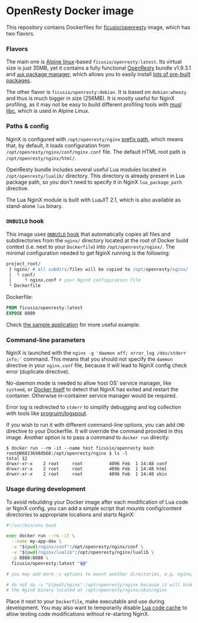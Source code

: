# OpenResty Docker image

This repository contains Dockerfiles for [ficusio/openresty](https://registry.hub.docker.com/u/ficusio/openresty/) image, which has two flavors.

### Flavors

The main one is [Alpine linux](https://registry.hub.docker.com/u/alpinelinux/base/)-based `ficusio/openresty:latest`. Its virtual size is just 35MB, yet it contains a fully functional [OpenResty](http://openresty.org) bundle  v1.9.3.1 and [`apk` package manager](http://wiki.alpinelinux.org/wiki/Alpine_Linux_package_management), which allows you to easily install [lots of  pre-built packages](http://forum.alpinelinux.org/packages).

The other flavor is `ficusio/openresty:debian`. It is based on `debian:wheezy` and thus is much bigger in size (256MB). It is mostly useful for NginX profiling, as it may not be easy to build different profiling tools with [musl libc](http://www.musl-libc.org/), which is used in Alpine Linux.

### Paths & config

NginX is configured with `/opt/openresty/nginx` [prefix path](http://nginx.org/en/docs/configure.html), which means that, by default, it loads configuration from `/opt/openresty/nginx/conf/nginx.conf` file. The default HTML root path is `/opt/openresty/nginx/html/`.

OpenResty bundle includes several useful Lua modules located in `/opt/openresty/lualib/` directory. This directory is already present in Lua package path, so you don't need to specify it in NginX `lua_package_path` directive.

The Lua NginX module is built with LuaJIT 2.1, which is also available as stand-alone `lua` binary.

### `ONBUILD` hook

This image uses [`ONBUILD` hook](https://docs.docker.com/reference/builder/#onbuild) that automatically copies all files and subdirectories from the `nginx/` directory located at the root of Docker build context (i.e. next to your `Dockerfile`) into `/opt/openresty/nginx/`. The minimal configuration needed to get NginX running is the following:

```coffee
project_root/
 ├ nginx/ # all subdirs/files will be copied to /opt/openresty/nginx/
 |  └ conf/
 |     └ nginx.conf # your NginX configuration file
 └ Dockerfile
```

Dockerfile:

```dockerfile
FROM ficusio/openresty:latest
EXPOSE 8080
```

Check [the sample application](https://github.com/ficusio/openresty/tree/master/_example) for more useful example.

### Command-line parameters

NginX is launched with the `nginx -g 'daemon off; error_log /dev/stderr info;'` command. This means that you should not specify the `daemon` directive in your `nginx.conf` file, because it will lead to NginX config check error (duplicate directive).

No-daemon mode is needed to allow host OS' service manager, like `systemd`, or [Docker itself](https://docs.docker.com/reference/commandline/cli/#restart-policies) to detect that NginX has exited and restart the container. Otherwise in-container service manager would be required.

Error log is redirected to `stderr` to simplify debugging and log collection with tools like [progruim/logspout](https://github.com/progrium/logspout).

If you wish to run it with different command-line options, you can add `CMD` directive to your Dockerfile. It will override the command provided in this image. Another option is to pass a command to `docker run` directly:

```text
$ docker run --rm -it --name test ficusio/openresty bash
root@06823698db68:/opt/openresty/nginx $ ls -l
total 12
drwxr-xr-x    2 root     root          4096 Feb  1 14:48 conf
drwxr-xr-x    2 root     root          4096 Feb  1 14:48 html
drwxr-xr-x    2 root     root          4096 Feb  1 14:48 sbin
```

### Usage during development

To avoid rebuilding your Docker image after each modification of Lua code or NginX config, you can add a simple script that mounts config/content directories to appropriate locations and starts NginX:

```bash
#!/usr/bin/env bash

exec docker run --rm -it \
  --name my-app-dev \
  -v "$(pwd)/nginx/conf":/opt/openresty/nginx/conf \
  -v "$(pwd)/nginx/lualib":/opt/openresty/nginx/lualib \
  -p 8080:8080 \
  ficusio/openresty:latest "$@"

# you may add more -v options to mount another directories, e.g. nginx/html/

# do not do -v "$(pwd)/nginx":/opt/openresty/nginx because it will hide
# the NginX binary located at /opt/openresty/nginx/sbin/nginx
```

Place it next to your `Dockerfile`, make executable and use during development. You may also want to temporarily disable [Lua code cache](https://github.com/openresty/lua-nginx-module#lua_code_cache) to allow testing code modifications without re-starting NginX.
